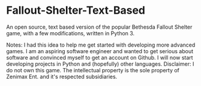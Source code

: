 # Fallout-Shelter-Text-Based
An open source, text based version of the popular Bethesda Fallout Shelter game, with a few modifications, written in Python 3.

Notes:
I had this idea to help me get started with developing more advanced games. I am an aspiring software engineer and wanted to get serious about software and convinced myself to get an account on Github. I will now start developing projects in Python and (hopefully) other languages.
Disclaimer: I do not own this game. The intellectual property is the sole property of Zenimax Ent. and it's respected subsidiaries.
